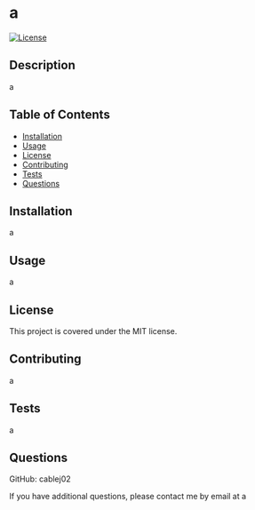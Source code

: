 # a

[![License](https://img.shields.io/badge/License-MIT-blue.svg)](https://opensource.org/licenses/MIT)

## Description

a

## Table of Contents

- [Installation](#installation)
- [Usage](#usage)
- [License](#license)
- [Contributing](#contributing)
- [Tests](#tests)
- [Questions](#questions)

## Installation

a

## Usage

a

## License

This project is covered under the MIT license.

## Contributing

a

## Tests

a

## Questions

GitHub: cablej02

If you have additional questions, please contact me by email at a